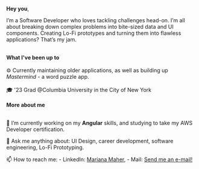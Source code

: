<b>Hey you</b>,

I’m a Software Developer who loves tackling challenges head-on. I’m all about breaking down complex problems into bite-sized data and UI components. Creating Lo-Fi prototypes and turning them into flawless applications? That’s my jam. 

<br>
<b>What I've been up to</b>
<br></br>
⚙️ Currently maintaining older applications, as well as building up <i>Mastermind</i> - a word puzzle app. 
<br><br>
🎓 '23 Grad @Columbia University in the City of New York 
<br>
<br>
<b>More about me</b>
<br></br>

🌱 I’m currently working on my <b>Angular</b> skills, and studying to take my AWS Developer certification.

💬 Ask me anything about: UI Design, career development, software engineering, Lo-Fi Prototyping. 

📫 How to reach me: - LinkedIn: [Mariana Maher](https://linkedin.com/in/marianamaher/), - Mail: [Send me an e-mail!](mailto:mariana.maherr@gmail.com)

<!---
marianamaher/marianamaher is a ✨ special ✨ repository because its `README.md` (this file) appears on your GitHub profile.
You can click the Preview link to take a look at your changes.
--->




